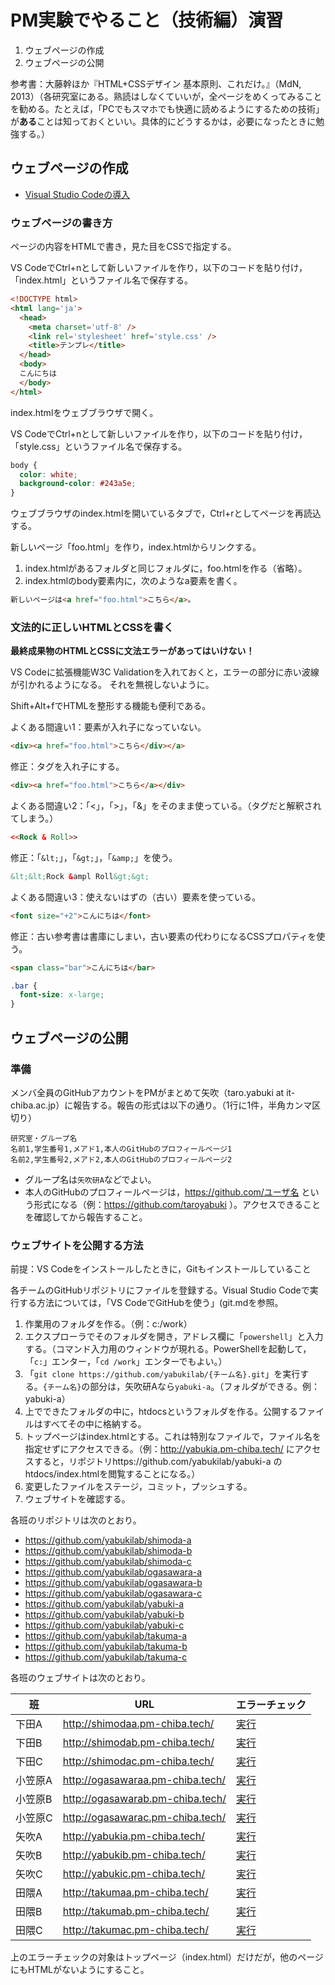 # PM実験でやること（技術編）演習

1. ウェブページの作成
1. ウェブページの公開

参考書：大藤幹ほか『HTML+CSSデザイン 基本原則、これだけ。』（MdN, 2013）（各研究室にある。熟読はしなくていいが，全ページをめくってみることを勧める。たとえば，「PCでもスマホでも快適に読めるようにするための技術」が**ある**ことは知っておくといい。具体的にどうするかは，必要になったときに勉強する。）

## ウェブページの作成

* [Visual Studio Codeの導入](vscode.md)

### ウェブページの書き方

ページの内容をHTMLで書き，見た目をCSSで指定する。

VS CodeでCtrl+nとして新しいファイルを作り，以下のコードを貼り付け，「index.html」というファイル名で保存する。

```html
<!DOCTYPE html>
<html lang='ja'>
  <head>
    <meta charset='utf-8' />
    <link rel='stylesheet' href='style.css' />
    <title>テンプレ</title>
  </head>
  <body>
  こんにちは
  </body>
</html>
```

index.htmlをウェブブラウザで開く。

VS CodeでCtrl+nとして新しいファイルを作り，以下のコードを貼り付け，「style.css」というファイル名で保存する。

```css
body {
  color: white;
  background-color: #243a5e;
}
```

ウェブブラウザのindex.htmlを開いているタブで，Ctrl+rとしてページを再読込する。

新しいページ「foo.html」を作り，index.htmlからリンクする。

1. index.htmlがあるフォルダと同じフォルダに，foo.htmlを作る（省略）。
1. index.htmlのbody要素内に，次のようなa要素を書く。

```html
新しいページは<a href="foo.html">こちら</a>。
```

### 文法的に正しいHTMLとCSSを書く

**最終成果物のHTMLとCSSに文法エラーがあってはいけない！**

VS Codeに拡張機能W3C Validationを入れておくと，エラーの部分に赤い波線が引かれるようになる。
それを無視しないように。

Shift+Alt+fでHTMLを整形する機能も便利である。

よくある間違い1：要素が入れ子になっていない。

```html
<div><a href="foo.html">こちら</div></a>
```

修正：タグを入れ子にする。

```html
<div><a href="foo.html">こちら</a></div>
```

よくある間違い2：「<」，「>」，「&」をそのまま使っている。（タグだと解釈されてしまう。）

```html
<<Rock & Roll>>
```

修正：「`&lt;`」，「`&gt;`」，「`&amp;`」を使う。

```html
&lt;&lt;Rock &ampl Roll&gt;&gt;
```

よくある間違い3：使えないはずの（古い）要素を使っている。

```html
<font size="+2">こんにちは</font>
```

修正：古い参考書は書庫にしまい，古い要素の代わりになるCSSプロパティを使う。

```html
<span class="bar">こんにちは</bar>
```

```css
.bar {
  font-size: x-large;
}
```

## ウェブページの公開

### 準備

メンバ全員のGitHubアカウントをPMがまとめて矢吹（taro.yabuki at it-chiba.ac.jp）に報告する。報告の形式は以下の通り。（1行に1件，半角カンマ区切り）

```
研究室・グループ名
名前1,学生番号1,メアド1,本人のGitHubのプロフィールページ1
名前2,学生番号2,メアド2,本人のGitHubのプロフィールページ2
```

- グループ名は`矢吹研A`などでよい。
- 本人のGitHubのプロフィールページは，https://github.com/ユーザ名 という形式になる（例：https://github.com/taroyabuki ）。アクセスできることを確認してから報告すること。

### ウェブサイトを公開する方法

前提：VS Codeをインストールしたときに，Gitもインストールしていること

各チームのGitHubリポジトリにファイルを登録する。Visual Studio Codeで実行する方法については，「VS CodeでGitHubを使う」(git.mdを参照。

1. 作業用のフォルダを作る。（例：c:/work）
1. エクスプローラでそのフォルダを開き，アドレス欄に「`powershell`」と入力する。（コマンド入力用のウィンドウが現れる。PowerShellを起動して，「`c:`」エンター，「`cd /work`」エンターでもよい。）
1. 「`git clone https://github.com/yabukilab/{チーム名}.git`」を実行する。`{チーム名}`の部分は，矢吹研Aなら`yabuki-a`。（フォルダができる。例：yabuki-a）
1. 上でできたフォルダの中に，htdocsというフォルダを作る。公開するファイルはすべてその中に格納する。
1. トップページはindex.htmlとする。これは特別なファイルで，ファイル名を指定せずにアクセスできる。（例：http://yabukia.pm-chiba.tech/ にアクセスすると，リポジトリhttps://github.com/yabukilab/yabuki-a のhtdocs/index.htmlを閲覧することになる。）
1. 変更したファイルをステージ，コミット，プッシュする。
1. ウェブサイトを確認する。

各班のリポジトリは次のとおり。

- https://github.com/yabukilab/shimoda-a
- https://github.com/yabukilab/shimoda-b
- https://github.com/yabukilab/shimoda-c
- https://github.com/yabukilab/ogasawara-a
- https://github.com/yabukilab/ogasawara-b
- https://github.com/yabukilab/ogasawara-c
- https://github.com/yabukilab/yabuki-a
- https://github.com/yabukilab/yabuki-b
- https://github.com/yabukilab/yabuki-c
- https://github.com/yabukilab/takuma-a
- https://github.com/yabukilab/takuma-b
- https://github.com/yabukilab/takuma-c

各班のウェブサイトは次のとおり。

班|URL|エラーチェック
-|-|-
下田A|http://shimodaa.pm-chiba.tech/|[実行](https://validator.w3.org/nu/?doc=http%3A%2F%2Fshimodaa.pm-chiba.tech%2F)
下田B|http://shimodab.pm-chiba.tech/|[実行](https://validator.w3.org/nu/?doc=http%3A%2F%2Fshimodab.pm-chiba.tech%2F)
下田C|http://shimodac.pm-chiba.tech/|[実行](https://validator.w3.org/nu/?doc=http%3A%2F%2Fshimodac.pm-chiba.tech%2F)
小笠原A|http://ogasawaraa.pm-chiba.tech/|[実行](https://validator.w3.org/nu/?doc=http%3A%2F%2Fogasawaraa.pm-chiba.tech%2F)
小笠原B|http://ogasawarab.pm-chiba.tech/|[実行](https://validator.w3.org/nu/?doc=http%3A%2F%2Fogasawarab.pm-chiba.tech%2F)
小笠原C|http://ogasawarac.pm-chiba.tech/|[実行](https://validator.w3.org/nu/?doc=http%3A%2F%2Fogasawarac.pm-chiba.tech%2F)
矢吹A|http://yabukia.pm-chiba.tech/|[実行](https://validator.w3.org/nu/?doc=http%3A%2F%2Fyabukia.pm-chiba.tech%2F)
矢吹B|http://yabukib.pm-chiba.tech/|[実行](https://validator.w3.org/nu/?doc=http%3A%2F%2Fyabukib.pm-chiba.tech%2F)
矢吹C|http://yabukic.pm-chiba.tech/|[実行](https://validator.w3.org/nu/?doc=http%3A%2F%2Fyabukic.pm-chiba.tech%2F)
田隈A|http://takumaa.pm-chiba.tech/|[実行](https://validator.w3.org/nu/?doc=http%3A%2F%2Ftakumaa.pm-chiba.tech%2F)
田隈B|http://takumab.pm-chiba.tech/|[実行](https://validator.w3.org/nu/?doc=http%3A%2F%2Ftakumab.pm-chiba.tech%2F)
田隈C|http://takumac.pm-chiba.tech/|[実行](https://validator.w3.org/nu/?doc=http%3A%2F%2Ftakumac.pm-chiba.tech%2F)

上のエラーチェックの対象はトップページ（index.html）だけだが，他のページにもHTMLがないようにすること。
